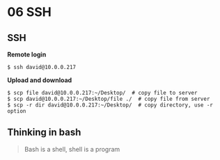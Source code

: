 # 06 SSH

## SSH

**Remote login**

``` shell
$ ssh david@10.0.0.217
```

**Upload and download**

``` shell
$ scp file david@10.0.0.217:~/Desktop/  # copy file to server
$ scp david@10.0.0.217:~/Desktop/file ./  # copy file from server
$ scp -r dir david@10.0.0.217:~/Desktop/  # copy directory, use -r option
```

## Thinking in bash

> Bash is a shell, shell is a program

